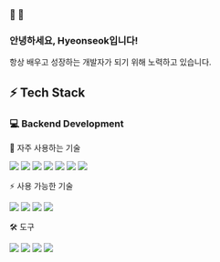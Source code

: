 ### 👋 👋 
### 안녕하세요, Hyeonseok입니다!

항상 배우고 성장하는 개발자가 되기 위해 노력하고 있습니다.

## ⚡ Tech Stack



### 💻 Backend Development

 🌱 자주 사용하는 기술
 <p>
<img src="https://img.shields.io/badge/Java-007396?style=for-the-badge&logo=java&logoColor=white">
<img src="https://img.shields.io/badge/Spring_Framework-6DB33F?style=for-the-badge&logo=spring&logoColor=white">
<img src="https://img.shields.io/badge/Spring_Boot-6DB33F?style=for-the-badge&logo=springboot&logoColor=white">
<img src="https://img.shields.io/badge/JPA-003B57?style=for-the-badge&logo=hibernate&logoColor=white">
<img src="https://img.shields.io/badge/MyBatis-1B1B1B?style=for-the-badge&logo=mybatis&logoColor=white">
<img src="https://img.shields.io/badge/MySQL-4479A1?style=for-the-badge&logo=mysql&logoColor=white">
<img src="https://img.shields.io/badge/PostgreSQL-4479A1?style=for-the-badge&logo=postgresql&logoColor=white">
 </p>
⚡ 사용 가능한 기술
<p>
  <img src="https://img.shields.io/badge/JSP-007396?style=for-the-badge&logo=apache&logoColor=white">
  <img src="https://img.shields.io/badge/HTML-E34F26?style=for-the-badge&logo=html5&logoColor=white">
  <img src="https://img.shields.io/badge/CSS-1572B6?style=for-the-badge&logo=css3&logoColor=white">
  <img src="https://img.shields.io/badge/JavaScript-F7DF1E?style=for-the-badge&logo=javascript&logoColor=white">
</p>
🛠 도구
<p>
  <img src="https://img.shields.io/badge/Git-F05032?style=for-the-badge&logo=git&logoColor=white">
  <img src="https://img.shields.io/badge/Docker-2496ED?style=for-the-badge&logo=docker&logoColor=white">
  <img src="https://img.shields.io/badge/Docker_Compose-2496ED?style=for-the-badge&logo=docker&logoColor=white">
  <img src="https://img.shields.io/badge/Redis-D92C2F?style=for-the-badge&logo=redis&logoColor=white">
</p>

